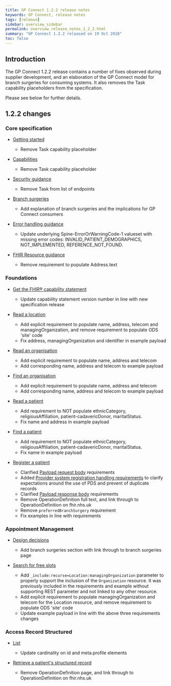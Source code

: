 ```yaml
---
title: GP Connect 1.2.2 release notes
keywords: GP Connect, release notes
tags: [release]
sidebar: overview_sidebar
permalink: overview_release_notes_1_2_2.html
summary: "GP Connect 1.2.2 released on 19 Oct 2018"
toc: false
---
```


## Introduction ##

The GP Connect 1.2.2 release contains a number of fixes observed during supplier development, and an elaboration of the GP Connect model for branch surgeries for consuming systems.  It also removes the Task capability placeholders from the specification.

Please see below for further details.

## 1.2.2 changes ##

### Core specification

- [Getting started](overview_engage.html)
  - Remove Task capability placeholder

- [Capabilities](overview_priority_capabilities.html)
  - Remove Task capability placeholder

- [Security guidance](development_api_security_guidance.html#authorisation-of-access-to-endpoints)
  - Remove Task from list of endpoints

- [Branch surgeries](development_branch_surgeries.html)
  - Add explanation of branch surgeries and the implications for GP Connect consumers

- [Error handling guidance](development_fhir_error_handling_guidance.html)
  - Update underlying Spine-ErrorOrWarningCode-1 valueset with missing error codes: INVALID_PATIENT_DEMOGRAPHICS, NOT_IMPLEMENTED, REFERENCE_NOT_FOUND.

- [FHIR Resource guidance](development_fhir_resource_guidance.html#address)
  - Remove requirement to populate Address.text

### Foundations

- [Get the FHIR&reg; capability statement](foundations_use_case_get_the_fhir_capability_statement.html)
  - Update capability statement version number in line with new specification release

- [Read a location](foundations_use_case_read_a_location.html)
  - Add explicit requirement to populate name, address, telecom and managingOrganization, and remove requirement to populate ODS 'site' code
  - Fix address, managingOrganization and identifier in example payload

- [Read an organisation](foundations_use_case_read_an_organisation.html)
  - Add explicit requirement to populate name, address and telecom
  - Add corresponding name, address and telecom to example payload

- [Find an organisation](foundations_use_case_find_an_organisation.html)
  - Add explicit requirement to populate name, address and telecom
  - Add corresponding name, address and telecom to example payload

- [Read a patient](foundations_use_case_read_a_patient.html)
  - Add requirement to NOT populate ethnicCategory, religiousAffiliation, patient-cadavericDonor, maritalStatus.
  - Fix name and address in example payload

- [Find a patient](foundations_use_case_find_a_patient.html)
  - Add requirement to NOT populate ethnicCategory, religiousAffiliation, patient-cadavericDonor, maritalStatus.
  - Fix name in example payload

- [Register a patient](foundations_use_case_register_a_patient.html)
  - Clarified [Payload request body](foundations_use_case_register_a_patient.html#payload-request-body) requirements
  - Added [Provider system registration handling requirements](foundations_use_case_register_a_patient.html#provider-system-registration-requirements) to clarify expectations around the use of PDS and prevent of duplicate records
  - Clarified [Payload response body](foundations_use_case_register_a_patient.html#payload-response-body) requirements
  - Remove OperationDefinition full text, and link through to OperationDefinition on fhir.nhs.uk
  - Remove `preferredBranchSurgery` requirement
  - Fix examples in line with requirements

### Appointment Management

- [Design decisions](appointments_design.html)
  - Add branch surgeries section with link through to branch surgeries page

- [Search for free slots](appointments_use_case_search_for_free_slots.html)
  - Add `_include:recurse=Location:managingOrganization` parameter to properly support the inclusion of the `Organization` resource.  It was previously included in the requirements and example without supporting REST parameter and not linked to any other resource.
  - Add explicit requirement to populate managingOrganization and telecom for the Location resource, and remove requirement to populate ODS 'site' code
  - Update example payload in line with the above three requirements changes

### Access Record Structured

- [List](accessrecord_structured_development_list.html)
  - Update cardinality on id and meta.profile elements

- [Retrieve a patient's structured record](accessrecord_structured_development_retrieve_patient_record.html)
  - Remove OperationDefinition page, and link through to OperationDefinition on fhir.nhs.uk
